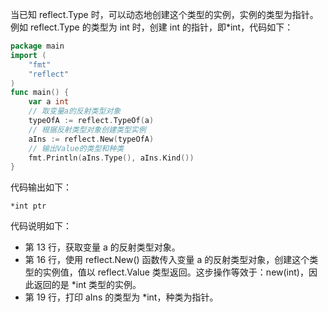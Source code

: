 当已知 reflect.Type 时，可以动态地创建这个类型的实例，实例的类型为指针。例如 reflect.Type 的类型为 int 时，创建 int 的指针，即*int，代码如下：
```go
package main
import (
    "fmt"
    "reflect"
)
func main() {
    var a int
    // 取变量a的反射类型对象
    typeOfA := reflect.TypeOf(a)
    // 根据反射类型对象创建类型实例
    aIns := reflect.New(typeOfA)
    // 输出Value的类型和种类
    fmt.Println(aIns.Type(), aIns.Kind())
}
```

代码输出如下：

    *int ptr

代码说明如下：
- 第 13 行，获取变量 a 的反射类型对象。
- 第 16 行，使用 reflect.New() 函数传入变量 a 的反射类型对象，创建这个类型的实例值，值以 reflect.Value 类型返回。这步操作等效于：new(int)，因此返回的是 *int 类型的实例。
- 第 19 行，打印 aIns 的类型为 *int，种类为指针。